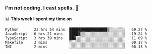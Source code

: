 ### I'm not coding. I cast spells. 🎩

📊 **This week I spent my time on**
<!--START_SECTION:waka-->
```text
Python       22 hrs 54 mins  █████████████████▒░░░░░░░   69.27 % 
JavaScript   6 hrs 21 mins   ████▓░░░░░░░░░░░░░░░░░░░░   19.24 % 
TypeScript   3 hrs 39 mins   ██▓░░░░░░░░░░░░░░░░░░░░░░   11.09 % 
Makefile     3 mins          ░░░░░░░░░░░░░░░░░░░░░░░░░   00.17 % 
INI          2 mins          ░░░░░░░░░░░░░░░░░░░░░░░░░   00.13 % 
```
<!--END_SECTION:waka-->
